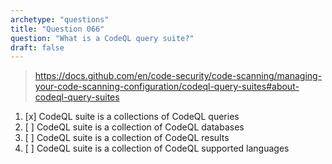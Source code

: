```yaml
---
archetype: "questions"
title: "Question 066"
question: "What is a CodeQL query suite?"
draft: false
---
```



> https://docs.github.com/en/code-security/code-scanning/managing-your-code-scanning-configuration/codeql-query-suites#about-codeql-query-suites
1. [x] CodeQL suite is a collections of CodeQL queries
1. [ ] CodeQL suite is a collection of CodeQL databases
1. [ ] CodeQL suite is a collection of CodeQL results
1. [ ] CodeQL suite is a collection of CodeQL supported languages
